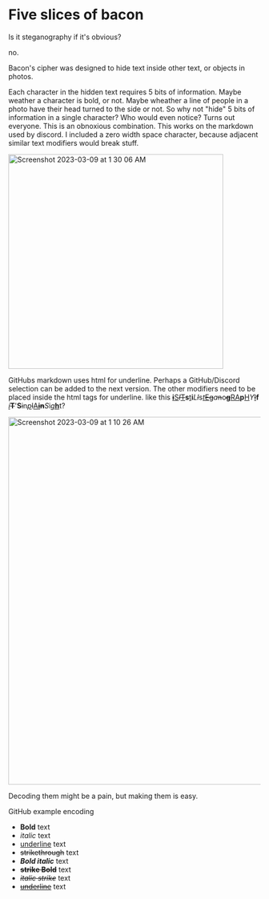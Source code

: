 # Five slices of bacon
Is it steganography if it's obvious?

no.

Bacon's cipher was designed to hide text inside other text, or objects in photos.

Each character in the hidden text requires 5 bits of information. Maybe weather a character is bold, or not. Maybe wheather a line of people in a photo have their head turned to the side or not.
So why not "hide" 5 bits of information in a single character? Who would even notice?
Turns out everyone. This is an obnoxious combination. 
This works on the markdown used by discord. I included a zero width space character, because adjacent similar text modifiers would break stuff.

<img width="429" alt="Screenshot 2023-03-09 at 1 30 06 AM" src="https://user-images.githubusercontent.com/1384102/223951580-bd514d96-8f8f-40f6-97e7-5284ada5cbe9.png">


GitHubs markdown uses html for underline. Perhaps a GitHub/Discord selection can be added to the next version. The other modifiers need to be placed inside the html tags for underline. like this
**~~<ins>i</ins>~~**​<ins>S</ins>​ *~~I~~*​<ins>~~T~~</ins>​ **s**​<ins>t</ins>​**i**​*L*​*~~l~~*​ s​<ins>*t*</ins>​<ins>~~E~~</ins>​~~g~~​*a*​~~n~~​o​**~~g~~**​<ins>R</ins>​<ins>A</ins>​**p**​<ins>H</ins>​*Y*​ <ins>~~I~~</ins>​**f**​ <ins>*i*</ins>​**~~T~~**​'**S**​ ~~i~~​n​ <ins>*p*</ins>​~~l~~​<ins>A</ins>​<ins>**~~i~~**</ins>​**~~n~~**​ *S*​i​<ins>*g*</ins>​<ins>**h**</ins>​t?

<img width="735" alt="Screenshot 2023-03-09 at 1 10 26 AM" src="https://user-images.githubusercontent.com/1384102/223947538-f4e6f0fd-d53c-44da-beab-05fa3fc280c8.png">

Decoding them might be a pain, but making them is easy.



GitHub example encoding
* **Bold** text
* *italic* text
* <ins>underline</ins> text
* ~~strikethrough~~ text
* ***Bold italic*** text
* ~~**strike Bold**~~ text
* *~~italic strike~~* text
* <ins>~~underline~~</ins> text
